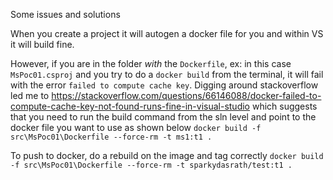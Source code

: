 ﻿Some issues and solutions

When you create a project it will autogen a docker file for you and within VS it will build fine.

However, if you are in the folder *with* the `Dockerfile`, ex: in this case `MsPoc01.csproj` and you try to do a `docker build` from the terminal, it will fail with the error
`failed to compute cache key`. Digging around stackoverflow led me to https://stackoverflow.com/questions/66146088/docker-failed-to-compute-cache-key-not-found-runs-fine-in-visual-studio
which suggests that you need to run the build command from the sln level and point to the docker file you want to use as shown below
`docker build -f src\MsPoc01\Dockerfile --force-rm -t ms1:t1 .`

To push to docker, do a rebuild on the image and tag correctly
`docker build -f src\MsPoc01\Dockerfile --force-rm -t sparkydasrath/test:t1 .`
